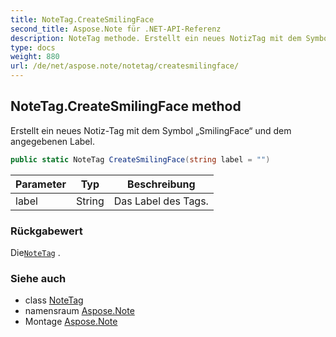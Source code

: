 ```yaml
---
title: NoteTag.CreateSmilingFace
second_title: Aspose.Note für .NET-API-Referenz
description: NoteTag methode. Erstellt ein neues NotizTag mit dem Symbol SmilingFace und dem angegebenen Label.
type: docs
weight: 880
url: /de/net/aspose.note/notetag/createsmilingface/
---
```

## NoteTag.CreateSmilingFace method

Erstellt ein neues Notiz-Tag mit dem Symbol „SmilingFace“ und dem angegebenen Label.

```csharp
public static NoteTag CreateSmilingFace(string label = "")
```

| Parameter | Typ | Beschreibung |
| --- | --- | --- |
| label | String | Das Label des Tags. |

### Rückgabewert

Die[`NoteTag`](../) .

### Siehe auch

* class [NoteTag](../)
* namensraum [Aspose.Note](../../notetag/)
* Montage [Aspose.Note](../../../)



